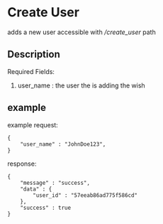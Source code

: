 # Create User

adds a new user
accessible with */create_user* path

## Description
Required Fields:

1. user_name : the user the is adding the wish

## example
example request:
```
{
	"user_name" : "JohnDoe123",
}

```

response:
```
{
	"message" : "success",
	"data" : {
		"user_id" : "57eeab86ad775f586cd"
	},
	"success" : true
}
```
